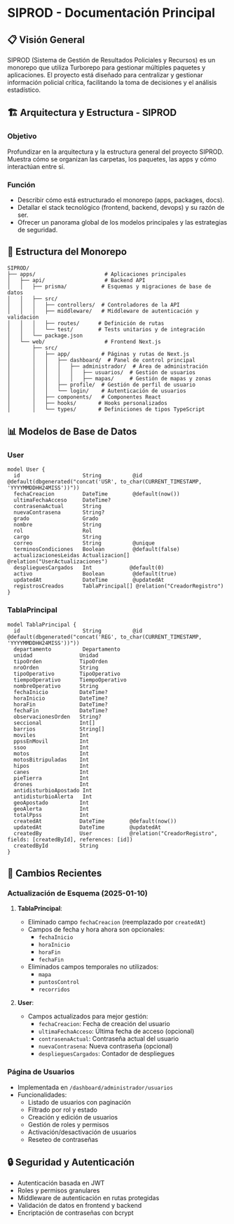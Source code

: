# SIPROD - Documentación Principal

## 📋 Visión General
SIPROD (Sistema de Gestión de Resultados Policiales y Recursos) es un monorepo que utiliza Turborepo para gestionar múltiples paquetes y aplicaciones. El proyecto está diseñado para centralizar y gestionar información policial crítica, facilitando la toma de decisiones y el análisis estadístico.

## 🏗️ Arquitectura y Estructura - SIPROD

### Objetivo
Profundizar en la arquitectura y la estructura general del proyecto SIPROD. Muestra cómo se organizan las carpetas, los paquetes, las apps y cómo interactúan entre sí.

### Función
- Describir cómo está estructurado el monorepo (apps, packages, docs).
- Detallar el stack tecnológico (frontend, backend, devops) y su razón de ser.
- Ofrecer un panorama global de los modelos principales y las estrategias de seguridad.

## 📁 Estructura del Monorepo

```
SIPROD/
├── apps/                      # Aplicaciones principales
│   ├── api/                   # Backend API
│   │   ├── prisma/           # Esquemas y migraciones de base de datos
│   │   ├── src/
│   │   │   ├── controllers/  # Controladores de la API
│   │   │   ├── middleware/   # Middleware de autenticación y validación
│   │   │   ├── routes/      # Definición de rutas
│   │   │   └── test/        # Tests unitarios y de integración
│   │   └── package.json
│   └── web/                   # Frontend Next.js
│       ├── src/
│       │   ├── app/          # Páginas y rutas de Next.js
│       │   │   ├── dashboard/  # Panel de control principal
│       │   │   │   ├── administrador/  # Área de administración
│       │   │   │   │   ├── usuarios/  # Gestión de usuarios
│       │   │   │   │   ├── mapas/     # Gestión de mapas y zonas
│       │   │   ├── profile/  # Gestión de perfil de usuario
│       │   │   └── login/    # Autenticación de usuarios
│       │   ├── components/   # Componentes React
│       │   ├── hooks/       # Hooks personalizados
│       │   └── types/       # Definiciones de tipos TypeScript
```

## 📊 Modelos de Base de Datos

### User
```prisma
model User {
  id                    String          @id @default(dbgenerated("concat('USR', to_char(CURRENT_TIMESTAMP, 'YYYYMMDDHH24MISS'))"))
  fechaCreacion         DateTime        @default(now())
  ultimaFechaAcceso     DateTime?
  contrasenaActual      String
  nuevaContrasena       String?
  grado                 Grado
  nombre                String
  rol                   Rol
  cargo                 String
  correo                String          @unique
  terminosCondiciones   Boolean         @default(false)
  actualizacionesLeidas Actualizacion[] @relation("UserActualizaciones")
  desplieguesCargados   Int            @default(0)
  activo                Boolean         @default(true)
  updatedAt             DateTime        @updatedAt
  registrosCreados      TablaPrincipal[] @relation("CreadorRegistro")
}
```

### TablaPrincipal
```prisma
model TablaPrincipal {
  id                    String          @id @default(dbgenerated("concat('REG', to_char(CURRENT_TIMESTAMP, 'YYYYMMDDHH24MISS'))"))
  departamento          Departamento
  unidad               Unidad
  tipoOrden            TipoOrden
  nroOrden             String
  tipoOperativo        TipoOperativo
  tiempoOperativo      TiempoOperativo
  nombreOperativo      String
  fechaInicio          DateTime?
  horaInicio           DateTime?
  horaFin              DateTime?
  fechaFin             DateTime?
  observacionesOrden   String?
  seccional            Int[]
  barrios              String[]
  moviles              Int
  ppssEnMovil          Int
  ssoo                 Int
  motos                Int
  motosBitripuladas    Int
  hipos                Int
  canes                Int
  pieTierra            Int
  drones               Int
  antidisturbioApostado Int
  antidisturbioAlerta   Int
  geoApostado          Int
  geoAlerta            Int
  totalPpss            Int
  createdAt            DateTime        @default(now())
  updatedAt            DateTime        @updatedAt
  createdBy            User            @relation("CreadorRegistro", fields: [createdById], references: [id])
  createdById          String
}
```

## 🔄 Cambios Recientes

### Actualización de Esquema (2025-01-10)
1. **TablaPrincipal**:
   - Eliminado campo `fechaCreacion` (reemplazado por `createdAt`)
   - Campos de fecha y hora ahora son opcionales:
     - `fechaInicio`
     - `horaInicio`
     - `horaFin`
     - `fechaFin`
   - Eliminados campos temporales no utilizados:
     - `mapa`
     - `puntosControl`
     - `recorridos`

2. **User**:
   - Campos actualizados para mejor gestión:
     - `fechaCreacion`: Fecha de creación del usuario
     - `ultimaFechaAcceso`: Última fecha de acceso (opcional)
     - `contrasenaActual`: Contraseña actual del usuario
     - `nuevaContrasena`: Nueva contraseña (opcional)
     - `desplieguesCargados`: Contador de despliegues

### Página de Usuarios
- Implementada en `/dashboard/administrador/usuarios`
- Funcionalidades:
  - Listado de usuarios con paginación
  - Filtrado por rol y estado
  - Creación y edición de usuarios
  - Gestión de roles y permisos
  - Activación/desactivación de usuarios
  - Reseteo de contraseñas

## 🔒 Seguridad y Autenticación
- Autenticación basada en JWT
- Roles y permisos granulares
- Middleware de autenticación en rutas protegidas
- Validación de datos en frontend y backend
- Encriptación de contraseñas con bcrypt